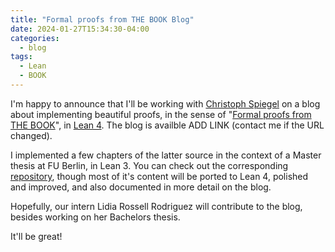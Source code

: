 ```yaml
---
title: "Formal proofs from THE BOOK Blog"
date: 2024-01-27T15:34:30-04:00
categories:
  - blog
tags:
  - Lean
  - BOOK
---
```


I'm happy to announce that I'll be working with [Christoph Spiegel](https://christophspiegel.berlin) on a blog about implementing beautiful proofs, in the sense of "[Formal proofs from THE BOOK](https://en.wikipedia.org/wiki/Proofs_from_THE_BOOK)", in [Lean 4](https://lean-lang.org/). The blog is availble ADD LINK (contact me if the URL changed).

I implemented a few chapters of the latter source in the context of a Master thesis at FU Berlin, in Lean 3. You can check out the corresponding [repository](https://github.com/Happyves/Master_Thesis), though most of it's content will be ported to Lean 4, polished and improved, and also documented in more detail on the blog.

Hopefully, our intern Lidia Rossell Rodriguez will contribute to the blog, besides working on her Bachelors thesis.

It'll be great!

